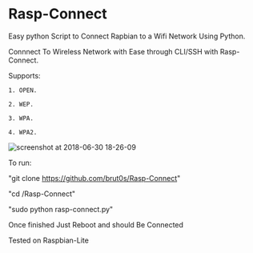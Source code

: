 # Rasp-Connect
Easy python Script to Connect Rapbian to a Wifi Network Using Python.


Connnect To Wireless Network with Ease through CLI/SSH with Rasp-Connect.

Supports:

    1. OPEN.
    
    2. WEP.
    
    3. WPA.
    
    4. WPA2.
    
![screenshot at 2018-06-30 18-26-09](https://user-images.githubusercontent.com/25351355/42129458-23d50d64-7c93-11e8-92cd-f84c530fd817.png)
    
 To run:
 
 "git clone https://github.com/brut0s/Rasp-Connect"
 
 "cd /Rasp-Connect"
 
 "sudo python rasp-connect.py"
 
 Once finished Just Reboot and should Be Connected

 Tested on Raspbian-Lite

